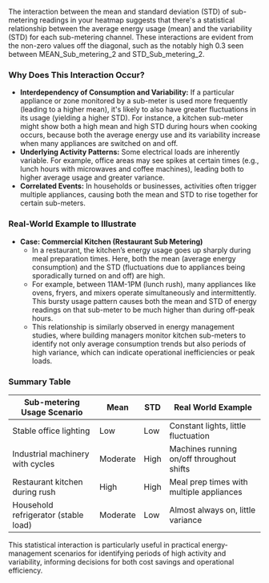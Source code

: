 The interaction between the mean and standard deviation (STD) of sub-metering readings in your heatmap suggests that there's a statistical relationship between the average energy usage (mean) and the variability (STD) for each sub-metering channel. These interactions are evident from the non-zero values off the diagonal, such as the notably high 0.3 seen between MEAN_Sub_metering_2 and STD_Sub_metering_2.

### Why Does This Interaction Occur?

- **Interdependency of Consumption and Variability:** If a particular appliance or zone monitored by a sub-meter is used more frequently (leading to a higher mean), it's likely to also have greater fluctuations in its usage (yielding a higher STD). For instance, a kitchen sub-meter might show both a high mean and high STD during hours when cooking occurs, because both the average energy use and its variability increase when many appliances are switched on and off.
- **Underlying Activity Patterns:** Some electrical loads are inherently variable. For example, office areas may see spikes at certain times (e.g., lunch hours with microwaves and coffee machines), leading both to higher average usage and greater variance.
- **Correlated Events:** In households or businesses, activities often trigger multiple appliances, causing both the mean and STD to rise together for certain sub-meters.

### Real-World Example to Illustrate

- **Case: Commercial Kitchen (Restaurant Sub Metering)**
  - In a restaurant, the kitchen’s energy usage goes up sharply during meal preparation times. Here, both the mean (average energy consumption) and the STD (fluctuations due to appliances being sporadically turned on and off) are high.
  - For example, between 11AM-1PM (lunch rush), many appliances like ovens, fryers, and mixers operate simultaneously and intermittently. This bursty usage pattern causes both the mean and STD of energy readings on that sub-meter to be much higher than during off-peak hours.
  - This relationship is similarly observed in energy management studies, where building managers monitor kitchen sub-meters to identify not only average consumption trends but also periods of high variance, which can indicate operational inefficiencies or peak loads.

### Summary Table

| Sub-metering Usage Scenario            | Mean     | STD      | Real World Example                          |
|----------------------------------------|----------|----------|---------------------------------------------|
| Stable office lighting                 | Low      | Low      | Constant lights, little fluctuation         |
| Industrial machinery with cycles       | Moderate | High     | Machines running on/off throughout shifts   |
| Restaurant kitchen during rush         | High     | High     | Meal prep times with multiple appliances    |
| Household refrigerator (stable load)   | Moderate | Low      | Almost always on, little variance           |

This statistical interaction is particularly useful in practical energy-management scenarios for identifying periods of high activity and variability, informing decisions for both cost savings and operational efficiency.

